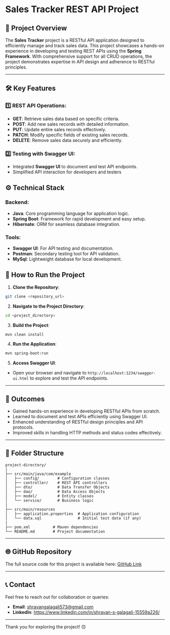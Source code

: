 # Sales Tracker REST API Project

## 📖 Project Overview
The **Sales Tracker** project is a RESTful API application designed to efficiently manage and track sales data. This project showcases a hands-on experience in developing and testing REST APIs using the **Spring Framework**. With comprehensive support for all CRUD operations, the project demonstrates expertise in API design and adherence to RESTful principles.

---

## 🛠️ Key Features

### 1️⃣ REST API Operations:
- **GET**: Retrieve sales data based on specific criteria.
- **POST**: Add new sales records with detailed information.
- **PUT**: Update entire sales records effectively.
- **PATCH**: Modify specific fields of existing sales records.
- **DELETE**: Remove sales data securely and efficiently.

### 2️⃣ Testing with Swagger UI:
- Integrated **Swagger UI** to document and test API endpoints.
- Simplified API interaction for developers and testers


## ⚙️ Technical Stack

### Backend:
- **Java**: Core programming language for application logic.
- **Spring Boot**: Framework for rapid development and easy setup.
- **Hibernate**: ORM for seamless database integration.

### Tools:
- **Swagger UI**: For API testing and documentation.
- **Postman**: Secondary testing tool for API validation.
- **MySql**: Lightweight database for local development.

## 🚀 How to Run the Project

1. **Clone the Repository**:
```bash
git clone <repository_url>
```

2. **Navigate to the Project Directory**:
```bash
cd <project_directory>
```

3. **Build the Project**:
```bash
mvn clean install
```

4. **Run the Application**:
```bash
mvn spring-boot:run
```

5. **Access Swagger UI**:
- Open your browser and navigate to `http://localhost:1234/swagger-ui.html` to explore and test the API endpoints.

---

## 🌟 Outcomes
- Gained hands-on experience in developing RESTful APIs from scratch.
- Learned to document and test APIs efficiently using Swagger UI.
- Enhanced understanding of RESTful design principles and API protocols.
- Improved skills in handling HTTP methods and status codes effectively.

---

## 📂 Folder Structure
```
project-directory/
|
├── src/main/java/com/example
│   ├── config/        # Configuration classes
│   ├── controller/    # REST API controllers
│   ├── dto/           # Data Transfer Objects
│   ├── dao/           # Data Access Objects
│   ├── model/         # Entity classes
│   └── service/       # Business logic
|
├── src/main/resources
│   ├── application.properties  # Application configuration
│   └── data.sql                # Initial test data (if any)
|
├── pom.xml          # Maven dependencies
└── README.md        # Project documentation
```

---

## 🌐 GitHub Repository
The full source code for this project is available here: [GitHub Link](#)

---

## 📞 Contact
Feel free to reach out for collaboration or queries:
- **Email**: shravangalagali573@gmail.com
- **LinkedIn**: https://www.linkedin.com/in/shravan-s-galagali-15559a226/

---

Thank you for exploring the project! 😊
